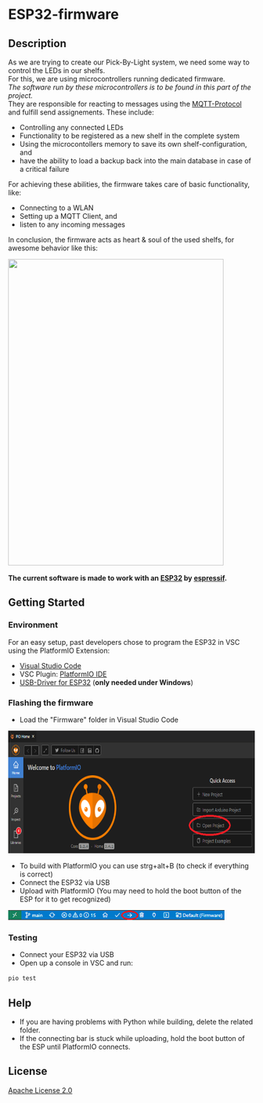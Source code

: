 # ESP32-firmware

## Description

As we are trying to create our Pick-By-Light system, we need some way to control the LEDs in our shelfs.  
For this, we are using microcontrollers running dedicated firmware.  
_The software run by these microcontrollers is to be found in this part of the project._  
They are responsible for reacting to messages using the [MQTT-Protocol](https://mqtt.org/) and fulfill send assignements.
These include:
* Controlling any connected LEDs
* Functionality to be registered as a new shelf in the complete system
* Using the microcontollers memory to save its own shelf-configuration, and
* have the ability to load a backup back into the main database in case of a critical failure  
  
For achieving these abilities, the firmware takes care of basic functionality, like:
* Connecting to a WLAN
* Setting up a MQTT Client, and
* listen to any incoming messages

In conclusion, the firmware acts as heart & soul of the used shelfs, for awesome behavior like this:  
  
<img src="Showcase.gif" width="440" height="625"/>
  
**The current software is made to work with an [ESP32](https://www.espressif.com/en/products/socs/esp32) by [espressif](https://www.espressif.com/en).**

## Getting Started

### Environment

For an easy setup, past developers chose to program the ESP32 in VSC using the PlatformIO Extension:
* [Visual Studio Code](https://code.visualstudio.com/)
* VSC Plugin: [PlatformIO IDE](https://platformio.org/platformio-ide)
* [USB-Driver for ESP32](https://www.silabs.com/developers/usb-to-uart-bridge-vcp-drivers) (**only needed under Windows**) 

### Flashing the firmware

* Load the "Firmware" folder in Visual Studio Code
<img src="Instructions/OpenProject.png" width="700" height="250"/>

* To build with PlatformIO you can use strg+alt+B (to check if everything is correct)
* Connect the ESP32 via USB
* Upload with PlatformIO (You may need to hold the boot button of the ESP for it to get recognized)
<img src="Instructions/Upload.png">

### Testing

* Connect your ESP32 via USB
* Open up a console in VSC and run:
```bash
pio test
```

## Help

* If you are having problems with Python while building, delete the related folder.
* If the connecting bar is stuck while uploading, hold the boot button of the ESP until PlatformIO connects.

## License

[Apache License 2.0](https://www.tldrlegal.com/l/apache2)
